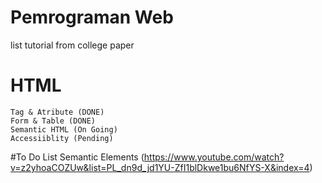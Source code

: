 # Pemrograman Web
 list tutorial from college paper

# HTML
    Tag & Atribute (DONE)
    Form & Table (DONE)
    Semantic HTML (On Going)
    Accessiiblity (Pending)

#To Do List
    Semantic Elements (https://www.youtube.com/watch?v=z2yhoaCOZUw&list=PL_dn9d_jd1YU-ZfI1blDkwe1bu6NfYS-X&index=4)